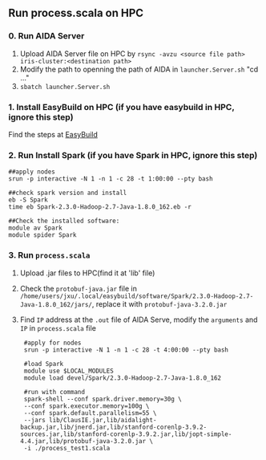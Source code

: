## Run process.scala on HPC
### 0. Run AIDA Server
1. Upload AIDA Server file on HPC by `rsync -avzu <source file path> iris-cluster:<destination path>`
2. Modify the path to openning the path of AIDA in `launcher.Server.sh` "cd ..."
3. `sbatch launcher.Server.sh`

### 1. Install EasyBuild on HPC (if you have easybuild in HPC, ignore this step)
Find the steps at [EasyBuild](https://ulhpc-tutorials.readthedocs.io/en/latest/tools/easybuild/)

### 2. Run Install Spark (if you have Spark in HPC, ignore this step)
	##apply nodes
	srun -p interactive -N 1 -n 1 -c 28 -t 1:00:00 --pty bash
	
	##check spark version and install
	eb -S Spark
	time eb Spark-2.3.0-Hadoop-2.7-Java-1.8.0_162.eb -r
	
	##Check the installed software:
	module av Spark
	module spider Spark

### 3. Run `process.scala`
1. Upload .jar files to HPC(find it at 'lib' file)
2. Check the `protobuf-java.jar` file in `/home/users/jxu/.local/easybuild/software/Spark/2.3.0-Hadoop-2.7-Java-1.8.0_162/jars/`, replace it with `protobuf-java-3.2.0.jar`
3. Find `IP` address at the `.out` file of AIDA Serve, modify the `arguments` and `IP` in `process.scala` file

		#apply for nodes
		srun -p interactive -N 1 -n 1 -c 28 -t 4:00:00 --pty bash
		
		#load Spark
		module use $LOCAL_MODULES
		module load devel/Spark/2.3.0-Hadoop-2.7-Java-1.8.0_162
		
		#run with command
		spark-shell --conf spark.driver.memory=30g \
		--conf spark.executor.memory=100g \
		--conf spark.default.parallelism=55 \
		--jars lib/ClausIE.jar,lib/aidalight-backup.jar,lib/jnerd.jar,lib/stanford-corenlp-3.9.2-sources.jar,lib/stanford-corenlp-3.9.2.jar,lib/jopt-simple-4.4.jar,lib/protobuf-java-3.2.0.jar \
		-i ./process_test1.scala



